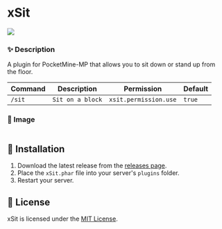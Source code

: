 # xSit

[![](https://poggit.pmmp.io/shield.state/xSit)](https://poggit.pmmp.io/p/xSit)

### ✨ Description

A plugin for PocketMine-MP that allows you to sit down or stand up from the floor.

| Command | Description | Permission | Default |
| --- | --- | --- | --- |
| ```/sit``` | ```Sit on a block``` | ```xsit.permission.use``` | ```true``` |

### 📸 Image

<img src="https://i.ibb.co/9GhCdNb/resim-2024-12-05-184830383.png" alt="">

## 📂 Installation

1. Download the latest release from the [releases page](https://github.com/xardaa49/xSit/releases).
2. Place the `xSit.phar` file into your server's `plugins` folder.
3. Restart your server.

## 📜 License

xSit is licensed under the [MIT License](https://github.com/xardaa49/xSit/blob/main/LICENSE).
